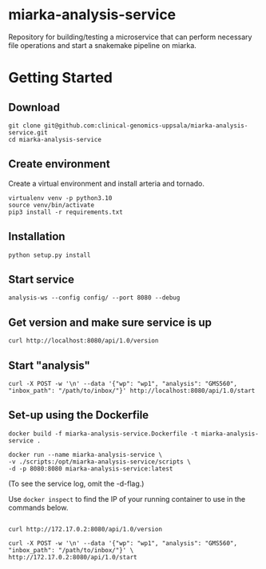 # miarka-analysis-service
Repository for building/testing a microservice that can perform necessary file operations and start a snakemake pipeline on miarka.

Getting Started
===============
Download 
--------
```
git clone git@github.com:clinical-genomics-uppsala/miarka-analysis-service.git
cd miarka-analysis-service
```

Create environment 
-------------------
Create a virtual environment and install arteria and tornado.
```
virtualenv venv -p python3.10
source venv/bin/activate
pip3 install -r requirements.txt
```
Installation
------------
```
python setup.py install
```

Start service
-------------
```
analysis-ws --config config/ --port 8080 --debug
```

Get version and make sure service is up
-------------
```
curl http://localhost:8080/api/1.0/version
```

Start "analysis"
-------------
```
curl -X POST -w '\n' --data '{"wp": "wp1", "analysis": "GMS560", "inbox_path": "/path/to/inbox/"}' http://localhost:8080/api/1.0/start
```

Set-up using the Dockerfile
-------------
```
docker build -f miarka-analysis-service.Dockerfile -t miarka-analysis-service .

docker run --name miarka-analysis-service \
-v ./scripts:/opt/miarka-analysis-service/scripts \
-d -p 8080:8080 miarka-analysis-service:latest
```
(To see the service log, omit the -d-flag.)

Use `docker inspect` to find the IP of your running container to use in the commands below.

```

curl http://172.17.0.2:8080/api/1.0/version

curl -X POST -w '\n' --data '{"wp": "wp1", "analysis": "GMS560", "inbox_path": "/path/to/inbox/"}' \
http://172.17.0.2:8080/api/1.0/start
```